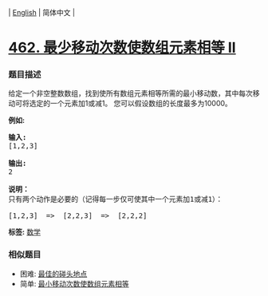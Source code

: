 | [English](README_EN.md) | 简体中文 |

# [462. 最少移动次数使数组元素相等 II](https://leetcode-cn.com/problems/minimum-moves-to-equal-array-elements-ii)
 ### 题目描述
<p>给定一个非空整数数组，找到使所有数组元素相等所需的最小移动数，其中每次移动可将选定的一个元素加1或减1。 您可以假设数组的长度最多为10000。</p>

<p><strong>例如:</strong></p>

<pre>
<strong>输入:</strong>
[1,2,3]

<strong>输出:</strong>
2

<strong>说明：
</strong>只有两个动作是必要的（记得每一步仅可使其中一个元素加1或减1）： 

[1,2,3]  =&gt;  [2,2,3]  =&gt;  [2,2,2]
</pre>

**标签:**  [数学](https://leetcode-cn.com/tag/math) 
 ### 相似题目
- 困难:	[最佳的碰头地点](https://leetcode-cn.com/problems/best-meeting-point) 
- 简单:	[最小移动次数使数组元素相等](https://leetcode-cn.com/problems/minimum-moves-to-equal-array-elements) 
